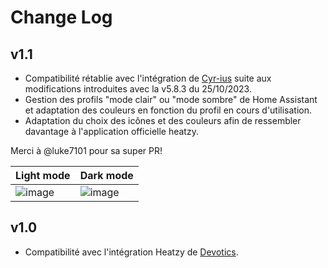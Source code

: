 
# Change Log

## v1.1

- Compatibilité rétablie avec l'intégration de [Cyr-ius](https://github.com/Cyr-ius/hass-heatzy) suite aux modifications introduites avec la v5.8.3 du 25/10/2023.
- Gestion des profils "mode clair" ou "mode sombre" de Home Assistant et adaptation des couleurs en fonction du profil en cours d'utilisation.
- Adaptation du choix des icônes et des couleurs afin de ressembler davantage à l'application officielle heatzy.

Merci à @luke7101 pour sa super PR!

| Light mode   | Dark mode   |
|--------------|-------------|
| ![image](https://github.com/luke7101/heatzy-pilote-card/assets/58976540/e4106ff2-c398-4e55-a047-58b646473269) | ![image](https://github.com/luke7101/heatzy-pilote-card/assets/58976540/c1d26695-07cc-4d59-8086-3e655fa1a93c) |

## v1.0

- Compatibilité avec l'intégration Heatzy de [Devotics](https://github.com/Devotics/heatzy-home-hassistant).
